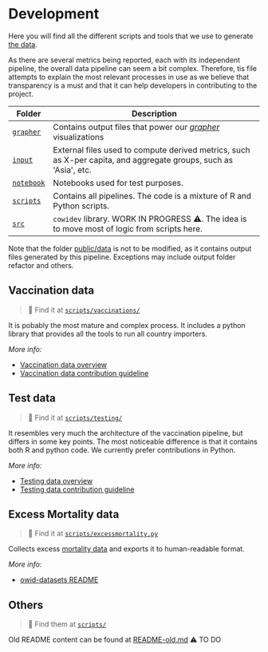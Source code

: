 # Development
Here you will find all the different scripts and tools that we use to generate [the data](https://github.com/owid/covid-19-data/tree/master/public/data).

As there are several metrics being reported, each with its independent pipeline, the overall data pipeline can seem a bit
complex. Therefore, tis file attempts to explain the most relevant processes in use as we believe that transparency
is a must and that it can help developers in contributing to the project.

|Folder|Description                  |
|------|-----------------------------|
|[`grapher`](grapher)|Contains output files that power our [_grapher_](https://ourworldindata.org/owid-grapher) visualizations|
|[`input`](input)|External files used to compute derived metrics, such as X-per capita, and aggregate groups, such as 'Asia', etc.|
|[`notebook`](notebooks)|Notebooks used for test purposes.|
|[`scripts`](scripts)|Contains all pipelines. The code is a mixture of R and Python scripts.|
|[`src`](src)|`cowidev` library. WORK IN PROGRESS ⚠️. The idea is to move most of logic from scripts here.|

Note that the folder [public/data](../public/data) is not to be modified, as it contains output files generated by this
pipeline. Exceptions may include output folder refactor and others.

## Vaccination data
> 📁 Find it at [`scripts/vaccinations/`](scripts/vaccinations)

It is pobably the most mature and complex process. It includes a python library that provides all the tools to run all
country importers. 

_More info:_
   - [Vaccination data overview](scripts/vaccinations/README.md)
   - [Vaccination data contribution guideline](scripts/vaccinations/CONTRIBUTE.md)

## Test data
> 📁 Find it at [`scripts/testing/`](scripts/testing)

It resembles very much the architecture of the vaccination pipeline, but differs in some key points. The most noticeable
difference is that it contains both R and python code. We currently prefer contributions in Python.

_More info:_
   - [Testing data overview](scripts/testing/README.md)
   - [Testing data contribution guideline](scripts/testing/CONTRIBUTE.md)

## Excess Mortality data
> 📁 Find it at [`scripts/excessmortality.py`](scripts/excessmortality.py)

Collects excess [mortality data](https://github.com/owid/owid-datasets/tree/master/datasets/Excess%20Mortality%20Data%20%E2%80%93%20OWID%20(2021))
and exports it to human-readable format.

_More info:_
   - [owid-datasets README](https://github.com/owid/owid-datasets/blob/master/datasets/Excess%20Mortality%20Data%20%E2%80%93%20OWID%20(2021)/README.md)



## Others
> 📁 Find them at [`scripts/`](scripts/)

Old README content can be found at [README-old.md](README-old.md)
⚠️ TO DO
